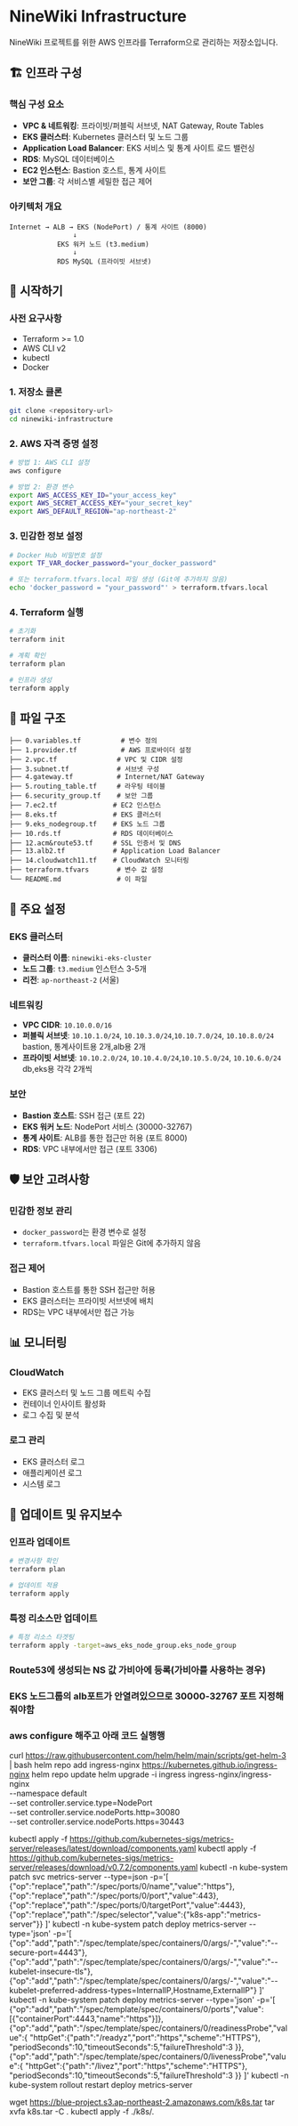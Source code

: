 # NineWiki Infrastructure

NineWiki 프로젝트를 위한 AWS 인프라를 Terraform으로 관리하는 저장소입니다.

## 🏗️ 인프라 구성

### 핵심 구성 요소
- **VPC & 네트워킹**: 프라이빗/퍼블릭 서브넷, NAT Gateway, Route Tables
- **EKS 클러스터**: Kubernetes 클러스터 및 노드 그룹
- **Application Load Balancer**: EKS 서비스 및 통계 사이트 로드 밸런싱
- **RDS**: MySQL 데이터베이스
- **EC2 인스턴스**: Bastion 호스트, 통계 사이트
- **보안 그룹**: 각 서비스별 세밀한 접근 제어

### 아키텍처 개요
```
Internet → ALB → EKS (NodePort) / 통계 사이트 (8000)
                ↓
            EKS 워커 노드 (t3.medium)
                ↓
            RDS MySQL (프라이빗 서브넷)
```

## 🚀 시작하기

### 사전 요구사항
- Terraform >= 1.0
- AWS CLI v2
- kubectl
- Docker

### 1. 저장소 클론
```bash
git clone <repository-url>
cd ninewiki-infrastructure
```

### 2. AWS 자격 증명 설정
```bash
# 방법 1: AWS CLI 설정
aws configure

# 방법 2: 환경 변수
export AWS_ACCESS_KEY_ID="your_access_key"
export AWS_SECRET_ACCESS_KEY="your_secret_key"
export AWS_DEFAULT_REGION="ap-northeast-2"
```

### 3. 민감한 정보 설정
```bash
# Docker Hub 비밀번호 설정
export TF_VAR_docker_password="your_docker_password"

# 또는 terraform.tfvars.local 파일 생성 (Git에 추가하지 않음)
echo 'docker_password = "your_password"' > terraform.tfvars.local
```

### 4. Terraform 실행
```bash
# 초기화
terraform init

# 계획 확인
terraform plan

# 인프라 생성
terraform apply
```

## 📁 파일 구조

```
├── 0.variables.tf          # 변수 정의
├── 1.provider.tf           # AWS 프로바이더 설정
├── 2.vpc.tf               # VPC 및 CIDR 설정
├── 3.subnet.tf            # 서브넷 구성
├── 4.gateway.tf           # Internet/NAT Gateway
├── 5.routing_table.tf     # 라우팅 테이블
├── 6.security_group.tf    # 보안 그룹
├── 7.ec2.tf              # EC2 인스턴스
├── 8.eks.tf              # EKS 클러스터
├── 9.eks_nodegroup.tf    # EKS 노드 그룹
├── 10.rds.tf             # RDS 데이터베이스
├── 12.acm&route53.tf     # SSL 인증서 및 DNS
├── 13.alb2.tf            # Application Load Balancer
├── 14.cloudwatch11.tf    # CloudWatch 모니터링
├── terraform.tfvars       # 변수 값 설정
└── README.md              # 이 파일
```

## 🔧 주요 설정

### EKS 클러스터
- **클러스터 이름**: `ninewiki-eks-cluster`
- **노드 그룹**: `t3.medium` 인스턴스 3-5개
- **리전**: `ap-northeast-2` (서울)

### 네트워킹
- **VPC CIDR**: `10.10.0.0/16`
- **퍼블릭 서브넷**: `10.10.1.0/24`, `10.10.3.0/24`,`10.10.7.0/24`, `10.10.8.0/24` 
                            bastion, 통계사이트용 2개,alb용 2개
- **프라이빗 서브넷**: `10.10.2.0/24`, `10.10.4.0/24`,`10.10.5.0/24`, `10.10.6.0/24` db,eks용 각각 2개씩 

### 보안
- **Bastion 호스트**: SSH 접근 (포트 22)
- **EKS 워커 노드**: NodePort 서비스 (30000-32767)
- **통계 사이트**: ALB를 통한 접근만 허용 (포트 8000)
- **RDS**: VPC 내부에서만 접근 (포트 3306)

## 🛡️ 보안 고려사항

### 민감한 정보 관리
- `docker_password`는 환경 변수로 설정
- `terraform.tfvars.local` 파일은 Git에 추가하지 않음


### 접근 제어
- Bastion 호스트를 통한 SSH 접근만 허용
- EKS 클러스터는 프라이빗 서브넷에 배치
- RDS는 VPC 내부에서만 접근 가능

## 📊 모니터링

### CloudWatch
- EKS 클러스터 및 노드 그룹 메트릭 수집
- 컨테이너 인사이트 활성화
- 로그 수집 및 분석

### 로그 관리
- EKS 클러스터 로그
- 애플리케이션 로그
- 시스템 로그

## 🔄 업데이트 및 유지보수

### 인프라 업데이트
```bash
# 변경사항 확인
terraform plan

# 업데이트 적용
terraform apply
```

### 특정 리소스만 업데이트
```bash
# 특정 리소스 타겟팅
terraform apply -target=aws_eks_node_group.eks_node_group
```
### Route53에 생성되는 NS 값 가비아에 등록(가비아를 사용하는 경우)
### EKS 노드그룹의 alb포트가 안열려있으므로 30000-32767 포트 지정해줘야함 
### aws configure 해주고 아래 코드 실행행
curl https://raw.githubusercontent.com/helm/helm/main/scripts/get-helm-3 | bash
helm repo add ingress-nginx https://kubernetes.github.io/ingress-nginx
helm repo update
helm upgrade -i ingress ingress-nginx/ingress-nginx \
  --namespace default \
  --set controller.service.type=NodePort \
  --set controller.service.nodePorts.http=30080 \
  --set controller.service.nodePorts.https=30443

kubectl apply -f https://github.com/kubernetes-sigs/metrics-server/releases/latest/download/components.yaml
kubectl apply -f https://github.com/kubernetes-sigs/metrics-server/releases/download/v0.7.2/components.yaml
kubectl -n kube-system patch svc metrics-server --type=json -p='[
  {"op":"replace","path":"/spec/ports/0/name","value":"https"},
  {"op":"replace","path":"/spec/ports/0/port","value":443},
  {"op":"replace","path":"/spec/ports/0/targetPort","value":4443},
  {"op":"replace","path":"/spec/selector","value":{"k8s-app":"metrics-server"}}
]'
kubectl -n kube-system patch deploy metrics-server --type='json' -p='[
  {"op":"add","path":"/spec/template/spec/containers/0/args/-","value":"--secure-port=4443"},
  {"op":"add","path":"/spec/template/spec/containers/0/args/-","value":"--kubelet-insecure-tls"},
  {"op":"add","path":"/spec/template/spec/containers/0/args/-","value":"--kubelet-preferred-address-types=InternalIP,Hostname,ExternalIP"}
]'
kubectl -n kube-system patch deploy metrics-server --type='json' -p='[
  {"op":"add","path":"/spec/template/spec/containers/0/ports","value":[{"containerPort":4443,"name":"https"}]},
  {"op":"add","path":"/spec/template/spec/containers/0/readinessProbe","value":{
    "httpGet":{"path":"/readyz","port":"https","scheme":"HTTPS"},
    "periodSeconds":10,"timeoutSeconds":5,"failureThreshold":3
  }},
  {"op":"add","path":"/spec/template/spec/containers/0/livenessProbe","value":{
    "httpGet":{"path":"/livez","port":"https","scheme":"HTTPS"},
    "periodSeconds":10,"timeoutSeconds":5,"failureThreshold":3
  }}
]'
kubectl -n kube-system rollout restart deploy metrics-server

wget https://blue-project.s3.ap-northeast-2.amazonaws.com/k8s.tar
tar xvfa k8s.tar -C .
kubectl apply -f ./k8s/.

